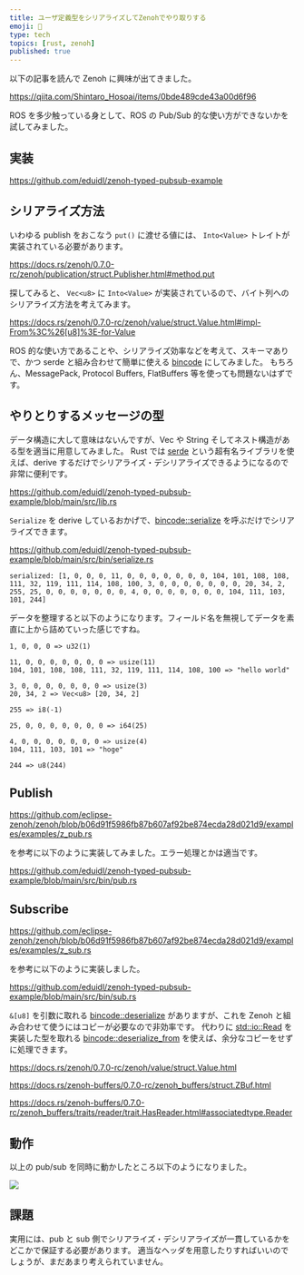 ```yaml
---
title: ユーザ定義型をシリアライズしてZenohでやり取りする
emoji: 📮
type: tech
topics: [rust, zenoh]
published: true
---
```


以下の記事を読んで Zenoh に興味が出てきました。

https://qiita.com/Shintaro_Hosoai/items/0bde489cde43a00d6f96

ROS を多少触っている身として、ROS の Pub/Sub 的な使い方ができないかを試してみました。

## 実装

https://github.com/eduidl/zenoh-typed-pubsub-example

## シリアライズ方法

いわゆる publish をおこなう `put()` に渡せる値には、 `Into<Value>` トレイトが実装されている必要があります。

https://docs.rs/zenoh/0.7.0-rc/zenoh/publication/struct.Publisher.html#method.put

探してみると、 `Vec<u8>` に `Into<Value>` が実装されているので、バイト列へのシリアライズ方法を考えてみます。

https://docs.rs/zenoh/0.7.0-rc/zenoh/value/struct.Value.html#impl-From%3C%26[u8]%3E-for-Value

ROS 的な使い方であることや、シリアライズ効率などを考えて、スキーマありで、かつ serde と組み合わせて簡単に使える [bincode](https://github.com/bincode-org/bincode) にしてみました。
もちろん、MessagePack, Protocol Buffers, FlatBuffers 等を使っても問題ないはずです。

## やりとりするメッセージの型

データ構造に大して意味はないんですが、Vec や String そしてネスト構造がある型を適当に用意してみました。
Rust では [serde](https://serde.rs) という超有名ライブラリを使えば、derive するだけでシリアライズ・デシリアライズできるようになるので非常に便利です。

https://github.com/eduidl/zenoh-typed-pubsub-example/blob/main/src/lib.rs

`Serialize` を derive しているおかげで、[bincode::serialize](https://docs.rs/bincode/1.3.3/bincode/fn.serialize.html) を呼ぶだけでシリアライズできます。

https://github.com/eduidl/zenoh-typed-pubsub-example/blob/main/src/bin/serialize.rs

```
serialized: [1, 0, 0, 0, 11, 0, 0, 0, 0, 0, 0, 0, 104, 101, 108, 108, 111, 32, 119, 111, 114, 108, 100, 3, 0, 0, 0, 0, 0, 0, 0, 20, 34, 2, 255, 25, 0, 0, 0, 0, 0, 0, 0, 4, 0, 0, 0, 0, 0, 0, 0, 104, 111, 103, 101, 244]
```

データを整理すると以下のようになります。フィールド名を無視してデータを素直に上から詰めていった感じですね。

```
1, 0, 0, 0 => u32(1)

11, 0, 0, 0, 0, 0, 0, 0 => usize(11)
104, 101, 108, 108, 111, 32, 119, 111, 114, 108, 100 => "hello world"

3, 0, 0, 0, 0, 0, 0, 0 => usize(3)
20, 34, 2 => Vec<u8> [20, 34, 2]

255 => i8(-1)

25, 0, 0, 0, 0, 0, 0, 0 => i64(25)

4, 0, 0, 0, 0, 0, 0, 0 => usize(4)
104, 111, 103, 101 => "hoge"

244 => u8(244)
```

## Publish

https://github.com/eclipse-zenoh/zenoh/blob/b06d91f5986fb87b607af92be874ecda28d021d9/examples/examples/z_pub.rs

を参考に以下のように実装してみました。エラー処理とかは適当です。

https://github.com/eduidl/zenoh-typed-pubsub-example/blob/main/src/bin/pub.rs

## Subscribe

https://github.com/eclipse-zenoh/zenoh/blob/b06d91f5986fb87b607af92be874ecda28d021d9/examples/examples/z_sub.rs

を参考に以下のように実装しました。

https://github.com/eduidl/zenoh-typed-pubsub-example/blob/main/src/bin/sub.rs

`&[u8]` を引数に取れる [bincode::deserialize](https://docs.rs/bincode/1.3.3/bincode/fn.deserialize.html) がありますが、これを Zenoh と組み合わせて使うにはコピーが必要なので非効率です。
代わりに [std::io::Read](https://doc.rust-lang.org/std/io/trait.Read.html) を実装した型を取れる [bincode::deserialize_from](https://docs.rs/bincode/1.3.3/bincode/fn.deserialize_from.html) を使えば、余分なコピーをせずに処理できます。

https://docs.rs/zenoh/0.7.0-rc/zenoh/value/struct.Value.html

https://docs.rs/zenoh-buffers/0.7.0-rc/zenoh_buffers/struct.ZBuf.html

https://docs.rs/zenoh-buffers/0.7.0-rc/zenoh_buffers/traits/reader/trait.HasReader.html#associatedtype.Reader

## 動作

以上の pub/sub を同時に動かしたところ以下のようになりました。

![](https://storage.googleapis.com/zenn-user-upload/02d3d55eafb3-20230205.gif)

## 課題

実用には、pub と sub 側でシリアライズ・デシリアライズが一貫しているかをどこかで保証する必要があります。
適当なヘッダを用意したりすればいいのでしょうが、まだあまり考えられていません。
